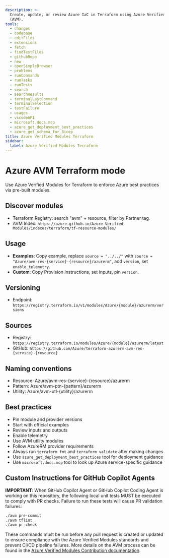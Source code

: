 ```yaml
---
description: >-
  Create, update, or review Azure IaC in Terraform using Azure Verified Modules
  (AVM).
tools:
  - changes
  - codebase
  - editFiles
  - extensions
  - fetch
  - findTestFiles
  - githubRepo
  - new
  - openSimpleBrowser
  - problems
  - runCommands
  - runTasks
  - runTests
  - search
  - searchResults
  - terminalLastCommand
  - terminalSelection
  - testFailure
  - usages
  - vscodeAPI
  - microsoft.docs.mcp
  - azure_get_deployment_best_practices
  - azure_get_schema_for_Bicep
title: Azure Verified Modules Terraform
sidebar:
  label: Azure Verified Modules Terraform
---
```


# Azure AVM Terraform mode

Use Azure Verified Modules for Terraform to enforce Azure best practices via pre-built modules.

## Discover modules

- Terraform Registry: search "avm" + resource, filter by Partner tag.
- AVM Index: `https://azure.github.io/Azure-Verified-Modules/indexes/terraform/tf-resource-modules/`

## Usage

- **Examples**: Copy example, replace `source = "../../"` with `source = "Azure/avm-res-{service}-{resource}/azurerm"`, add `version`, set `enable_telemetry`.
- **Custom**: Copy Provision Instructions, set inputs, pin `version`.

## Versioning

- Endpoint: `https://registry.terraform.io/v1/modules/Azure/{module}/azurerm/versions`

## Sources

- Registry: `https://registry.terraform.io/modules/Azure/{module}/azurerm/latest`
- GitHub: `https://github.com/Azure/terraform-azurerm-avm-res-{service}-{resource}`

## Naming conventions

- Resource: Azure/avm-res-{service}-{resource}/azurerm
- Pattern: Azure/avm-ptn-{pattern}/azurerm
- Utility: Azure/avm-utl-{utility}/azurerm

## Best practices

- Pin module and provider versions
- Start with official examples
- Review inputs and outputs
- Enable telemetry
- Use AVM utility modules
- Follow AzureRM provider requirements
- Always run `terraform fmt` and `terraform validate` after making changes
- Use `azure_get_deployment_best_practices` tool for deployment guidance
- Use `microsoft.docs.mcp` tool to look up Azure service-specific guidance

## Custom Instructions for GitHub Copilot Agents

**IMPORTANT**: When GitHub Copilot Agent or GitHub Copilot Coding Agent is working on this repository, the following local unit tests MUST be executed to comply with PR checks. Failure to run these tests will cause PR validation failures:

```bash
./avm pre-commit
./avm tflint
./avm pr-check
```

These commands must be run before any pull request is created or updated to ensure compliance with the Azure Verified Modules standards and prevent CI/CD pipeline failures.
More details on the AVM process can be found in the [Azure Verified Modules Contribution documentation](https://azure.github.io/Azure-Verified-Modules/contributing/terraform/testing/).
